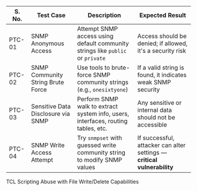 | **S. No.** | **Test Case**                      | **Description**                                                                   | **Expected Result**                                                     |
| ---------- | ---------------------------------- | --------------------------------------------------------------------------------- | ----------------------------------------------------------------------- |
| PTC-01     | SNMP Anonymous Access              | Attempt SNMP access using default community strings like `public` or `private`    | Access should be denied; if allowed, it's a security risk               |
| PTC-02     | SNMP Community String Brute Force  | Use tools to brute-force SNMP community strings (e.g., `onesixtyone`)             | If a valid string is found, it indicates weak SNMP security             |
| PTC-03     | Sensitive Data Disclosure via SNMP | Perform SNMP walk to extract system info, users, interfaces, routing tables, etc. | Any sensitive or internal data should not be accessible                 |
| PTC-04     | SNMP Write Access Attempt          | Try `snmpset` with guessed write community string to modify SNMP values           | If successful, attacker can alter settings — **critical vulnerability** |


TCL Scripting Abuse with File Write/Delete Capabilities
